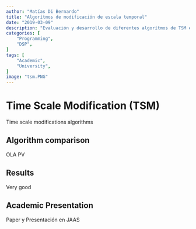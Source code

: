 ```yaml
---
author: "Matías Di Bernardo"
title: "Algorítmos de modificación de escala temporal"
date: "2019-03-09"
description: "Evaluación y desarrollo de diferentes algorítmos de TSM en Python."
categories: [
    "Programming",
    "DSP",
]
tags: [
    "Academic",
    "University",
]
image: "tsm.PNG"
---
```


# Time Scale Modification (TSM)
Time scale modifications algorithms

## Algorithm comparison
OLA
PV


## Results
Very good

## Academic Presentation
Paper y Presentación en JAAS